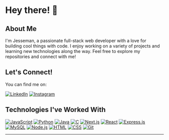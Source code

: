 # Hey there! 👋 

## About Me

I'm Jesseman, a passionate full-stack web developer with a love for building cool things with code. I enjoy working on a variety of projects and learning new technologies along the way. Feel free to explore my repositories and connect with me!

## Let's Connect!

You can find me on:

[![LinkedIn](https://img.shields.io/badge/LinkedIn-0077B5?style=for-the-badge&logo=linkedin&logoColor=white)](https://www.linkedin.com/in/jesseman-devamirtham-n-93944a278)
[![Instagram](https://img.shields.io/badge/Instagram-E4405F?style=for-the-badge&logo=instagram&logoColor=white)](https://www.instagram.com/jesseman1811)

## Technologies I've Worked With

[![JavaScript](https://img.shields.io/badge/-JavaScript-F7DF1E?style=for-the-badge&logo=javascript&logoColor=black)](#)
[![Python](https://img.shields.io/badge/-Python-3776AB?style=for-the-badge&logo=python&logoColor=white)](#)
[![Java](https://img.shields.io/badge/-Java-007396?style=for-the-badge&logo=java&logoColor=white)](#)
[![C](https://img.shields.io/badge/-C-A8B9CC?style=for-the-badge&logo=c&logoColor=white)](#)
[![Next.js](https://img.shields.io/badge/-Next.js-000000?style=for-the-badge&logo=next.js&logoColor=white)](#)
[![React](https://img.shields.io/badge/-React-61DAFB?style=for-the-badge&logo=react&logoColor=black)](#)
[![Express.js](https://img.shields.io/badge/-Express.js-000000?style=for-the-badge&logo=express&logoColor=white)](#)
[![MySQL](https://img.shields.io/badge/-MySQL-4479A1?style=for-the-badge&logo=mysql&logoColor=white)](#)
[![Node.js](https://img.shields.io/badge/-Node.js-339933?style=for-the-badge&logo=node.js&logoColor=white)](#)
[![HTML](https://img.shields.io/badge/-HTML-E34F26?style=for-the-badge&logo=html5&logoColor=white)](#)
[![CSS](https://img.shields.io/badge/-CSS-1572B6?style=for-the-badge&logo=css3&logoColor=white)](#)
[![Git](https://img.shields.io/badge/-Git-F05032?style=for-the-badge&logo=git&logoColor=white)](#)

---
